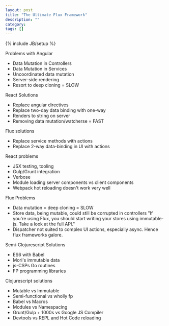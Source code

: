 ```yaml
---
layout: post
title: "The Ultimate Flux Framework"
description: ""
category:
tags: []
---
```

{% include JB/setup %}

Problems with Angular

* Data Mutation in Controllers
* Data Mutation in Services
* Uncoordinated data mutation
* Server-side rendering
* Resort to deep cloning = SLOW

React Solutions
* Replace angular directives
* Replace two-day data binding with one-way
* Renders to string on server
* Removing data mutation/watcherse = FAST

Flux solutions
* Replace service methods with actions
* Replace 2-way data-binding in UI with actions

React problems
* JSX testing, tooling
* Gulp/Grunt integration
* Verbose
* Module loading server components vs client components
* Webpack hot reloading doesn't work very well

Flux Problems
* Data mutation = deep cloning = SLOW
* Store data, being mutable, could still be corrupted in controllers
"If you're using Flux, you should start writing your stores using immutable-js. Take a look at the full API."
* Dispatcher not suited to complex UI actions, especially async. Hence flux frameworks galore.

Semi-Clojurescript Solutions
* ES6 with Babel
* Mori's immutable data
* js-CSPs Go routines
* FP programming libraries

Clojurescript solutions
* Mutable vs Immutable
* Semi-functional vs wholly fp
* Babel vs Macros
* Modules vs Namespacing
* Grunt/Gulp + 1000s vs Google JS Compiler
* Devtools vs REPL and Hot Code reloading




